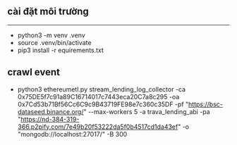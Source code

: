 ## cài đặt môi trường 
----------------------
* python3 -m venv .venv
* source .venv/bin/activate
* pip3 install -r equirements.txt

## crawl event

* python3 ethereumetl.py stream_lending_log_collector -ca 0x75DE5f7c91a89C16714017c7443eca20C7a8c295 -oa 0x7Cd53b71Bf56Cc6C9c9B43719FE98e7c360c35DF -pf "https://bsc-dataseed.binance.org/" --max-workers 5 -a trava_lending_abi -pa "https://nd-384-319-366.p2pify.com/7e49b20f53222da5f0b4517cd1da43ef" -o "mongodb://localhost:27017/" -B 300
